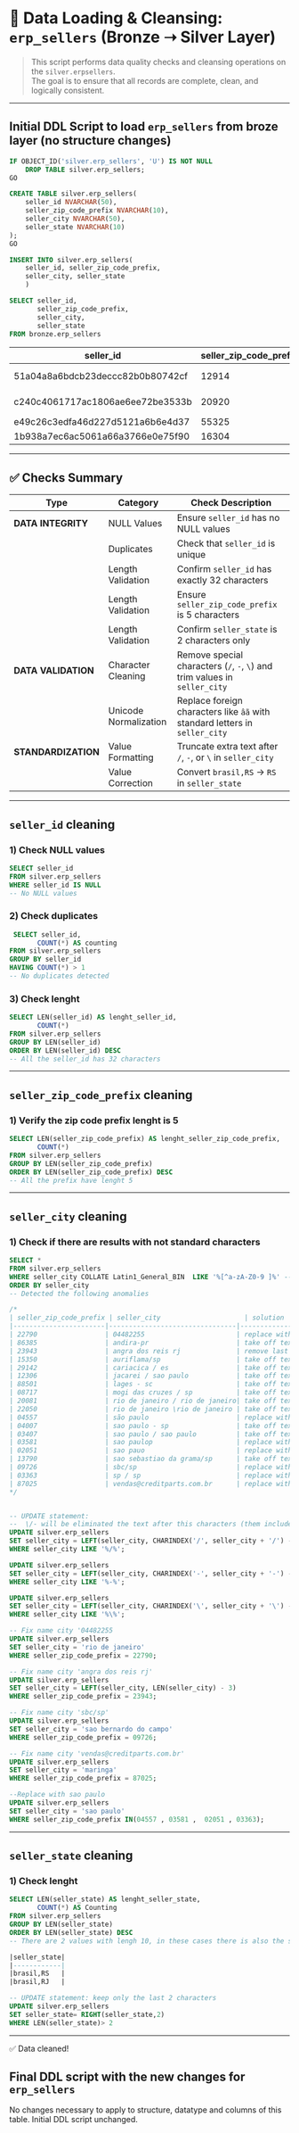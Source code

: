 # 🧹 Data Loading & Cleansing: `erp_sellers` (Bronze ➝ Silver Layer)


> This script performs data quality checks and cleansing operations on the `silver.erpsellers`.  
> The goal is to ensure that all records are complete, clean, and logically consistent.

---
## Initial DDL Script to load `erp_sellers` from broze layer (no structure changes)
```sql
IF OBJECT_ID('silver.erp_sellers', 'U') IS NOT NULL
	DROP TABLE silver.erp_sellers;
GO

CREATE TABLE silver.erp_sellers(
	seller_id NVARCHAR(50),
	seller_zip_code_prefix NVARCHAR(10),
	seller_city NVARCHAR(50),
	seller_state NVARCHAR(10)
);
GO

INSERT INTO silver.erp_sellers(
	seller_id, seller_zip_code_prefix,
	seller_city, seller_state
	)

SELECT seller_id,
       seller_zip_code_prefix,
       seller_city,
       seller_state
FROM bronze.erp_sellers
```
| seller_id                            | seller_zip_code_prefix | seller_city        | seller_state |
|--------------------------------------|------------------------|--------------------|--------------|
| 51a04a8a6bdcb23deccc82b0b80742cf     | 12914                  | braganca paulista  | SP           |
| c240c4061717ac1806ae6ee72be3533b     | 20920                  | rio de janeiro     | RJ           |
| e49c26c3edfa46d227d5121a6b6e4d37     | 55325                  | brejao             | PE           |
| 1b938a7ec6ac5061a66a3766e0e75f90     | 16304                  | penapolis          | SP           |

---

## ✅ Checks Summary

| Type               | Category             | Check Description                                                                  |
|--------------------|----------------------|------------------------------------------------------------------------------------|
| **DATA INTEGRITY** | NULL Values          | Ensure `seller_id` has no NULL values                                              |
|                    | Duplicates           | Check that `seller_id` is unique                                                   |
|                    | Length Validation    | Confirm `seller_id` has exactly 32 characters                                      |
|                    | Length Validation    | Ensure `seller_zip_code_prefix` is 5 characters                                    |
|                    | Length Validation    | Confirm `seller_state` is 2 characters only                                        |
| **DATA VALIDATION**| Character Cleaning   | Remove special characters (`/`, `-`, `\`) and trim values in `seller_city`         |
|                    | Unicode Normalization| Replace foreign characters like `âã` with standard letters in `seller_city`        |
| **STANDARDIZATION**| Value Formatting     | Truncate extra text after `/`, `-`, or `\` in `seller_city`                        |
|                    | Value Correction     | Convert `brasil,RS` → `RS` in `seller_state`                                       |


---

## `seller_id` cleaning
### 1) Check NULL values
```sql
SELECT seller_id
FROM silver.erp_sellers
WHERE seller_id IS NULL
-- No NULL values
```

### 2) Check duplicates
```sql
 SELECT seller_id,
	   COUNT(*) AS counting
FROM silver.erp_sellers
GROUP BY seller_id
HAVING COUNT(*) > 1
-- No duplicates detected
```

### 3) Check lenght
```sql
SELECT LEN(seller_id) AS lenght_seller_id,
	   COUNT(*)
FROM silver.erp_sellers
GROUP BY LEN(seller_id)
ORDER BY LEN(seller_id) DESC
-- All the seller_id has 32 characters
```
---

##  `seller_zip_code_prefix` cleaning
### 1) Verify the zip code prefix lenght is 5
```sql
SELECT LEN(seller_zip_code_prefix) AS lenght_seller_zip_code_prefix,
	   COUNT(*)
FROM silver.erp_sellers
GROUP BY LEN(seller_zip_code_prefix)
ORDER BY LEN(seller_zip_code_prefix) DESC
-- All the prefix have lenght 5
```
---

##  `seller_city` cleaning
### 1) Check if there are results with not standard characters
```sql
SELECT *
FROM silver.erp_sellers
WHERE seller_city COLLATE Latin1_General_BIN  LIKE '%[^a-zA-Z0-9 ]%' --empty spaces are allowed
ORDER BY seller_city
-- Detected the following anomalies

/*
| seller_zip_code_prefix | seller_city                     | solution                         |
|-----------------------|--------------------------------|------------------------------------|
| 22790                 | 04482255                       | replace with rio de janeiro        |
| 86385                 | andira-pr                      | take off text after -              |
| 23943                 | angra dos reis rj              | remove last 3 characters           |
| 15350                 | auriflama/sp                   | take off text after /              |
| 29142                 | cariacica / es                 | take off text after /              |
| 12306                 | jacarei / sao paulo            | take off text after /              |
| 88501                 | lages - sc                     | take off text after -              |
| 08717                 | mogi das cruzes / sp           | take off text after /              |
| 20081                 | rio de janeiro / rio de janeiro| take off text after /              |
| 22050                 | rio de janeiro \rio de janeiro | take off text after \              |
| 04557                 | são paulo                      | replace with sao paulo             |
| 04007                 | sao paulo - sp                 | take off text after -              |
| 03407                 | sao paulo / sao paulo          | take off text after /              |
| 03581                 | sao paulop                     | replace with sao paulo             |
| 02051                 | sao pauo                       | replace with sao paulo             |
| 13790                 | sao sebastiao da grama/sp      | take off text after /              |
| 09726                 | sbc/sp                         | replace with sao bernardo do campo |
| 03363                 | sp / sp                        | replace with sao paulo             |
| 87025                 | vendas@creditparts.com.br      | replace with maringa               |
*/


-- UPDATE statement:
--	\/- will be eliminated the text after this characters (them included)
UPDATE silver.erp_sellers
SET seller_city = LEFT(seller_city, CHARINDEX('/', seller_city + '/') - 1)
WHERE seller_city LIKE '%/%';

UPDATE silver.erp_sellers
SET seller_city = LEFT(seller_city, CHARINDEX('-', seller_city + '-') - 1)
WHERE seller_city LIKE '%-%';

UPDATE silver.erp_sellers
SET seller_city = LEFT(seller_city, CHARINDEX('\', seller_city + '\') - 1)
WHERE seller_city LIKE '%\%';

-- Fix name city '04482255
UPDATE silver.erp_sellers
SET seller_city = 'rio de janeiro'
WHERE seller_zip_code_prefix = 22790;

-- Fix name city 'angra dos reis rj'
UPDATE silver.erp_sellers
SET seller_city = LEFT(seller_city, LEN(seller_city) - 3)
WHERE seller_zip_code_prefix = 23943;

-- Fix name city 'sbc/sp'
UPDATE silver.erp_sellers
SET seller_city = 'sao bernardo do campo'
WHERE seller_zip_code_prefix = 09726;

-- Fix name city 'vendas@creditparts.com.br'
UPDATE silver.erp_sellers
SET seller_city = 'maringa'
WHERE seller_zip_code_prefix = 87025;

--Replace with sao paulo
UPDATE silver.erp_sellers
SET seller_city = 'sao paulo'
WHERE seller_zip_code_prefix IN(04557 , 03581 ,  02051 , 03363);
```
---

## `seller_state` cleaning
### 1) Check lenght
```sql
SELECT LEN(seller_state) AS lenght_seller_state,
	   COUNT(*) AS Counting
FROM silver.erp_sellers
GROUP BY LEN(seller_state)
ORDER BY LEN(seller_state) DESC
-- There are 2 values with lengh 10, in these cases there is also the state name

|seller_state|
|------------|
|brasil,RS   |
|brasil,RJ   |

-- UPDATE statement: keep only the last 2 characters
UPDATE silver.erp_sellers
SET seller_state= RIGHT(seller_state,2)
WHERE LEN(seller_state)> 2
```
---
✅ Data cleaned!

## Final DDL script with the new changes for `erp_sellers`
No changes necessary to apply to structure, datatype and columns of this table. Initial DDL script unchanged.
